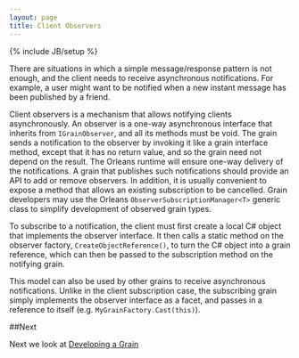 ```yaml
---
layout: page
title: Client Observers
---
```

{% include JB/setup %}

There are situations in which a simple message/response pattern is not enough, and the client needs to receive asynchronous notifications. 
For example, a user might want to be notified when a new instant message has been published by a friend.

Client observers is a mechanism that allows notifying clients asynchronously. 
An observer is a one-way asynchronous interface that inherits from `IGrainObserver`, and all its methods must be void. 
The grain sends a notification to the observer by invoking it like a grain interface method, except that it has no return value, and so the grain need not depend on the result. 
The Orleans runtime will ensure one-way delivery of the notifications. 
A grain that publishes such notifications should provide an API to add or remove observers. 
In addition, it is usually convenient to expose a method that allows an existing subscription to be cancelled. 
Grain developers may use the Orleans `ObserverSubscriptionManager<T>` generic class to simplify development of observed grain types.

To subscribe to a notification, the client must first create a local C# object that implements the observer interface. 
It then calls a static method on the observer factory, `CreateObjectReference()`, to turn the C# object into a grain reference, which can then be passed to the subscription method on the notifying grain.

This model can also be used by other grains to receive asynchronous notifications. 
Unlike in the client subscription case, the subscribing grain simply implements the observer interface as a facet, and passes in a reference to itself (e.g. `MyGrainFactory.Cast(this)`).

##Next

Next we look at [Developing a Grain](Developing-a-Grain) 

